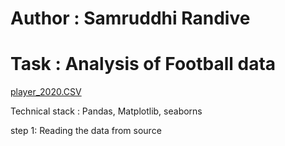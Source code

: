 # Author : Samruddhi Randive

# Task : Analysis of Football data 

[player_2020.CSV](https://github.com/samruddhi0507/Analysis-of-football-data/files/6526874/player_2020.CSV)

Technical stack : Pandas, Matplotlib, seaborns

step 1: Reading the data from source
